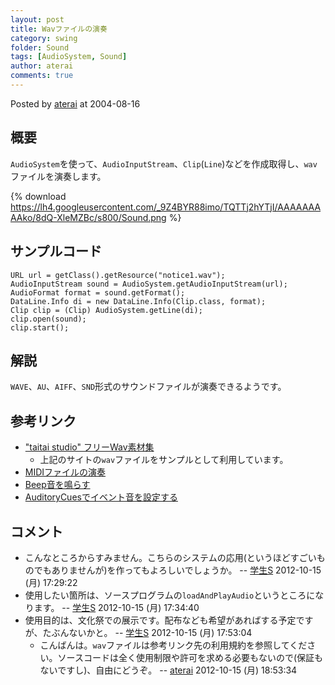```yaml
---
layout: post
title: Wavファイルの演奏
category: swing
folder: Sound
tags: [AudioSystem, Sound]
author: aterai
comments: true
---
```


Posted by [aterai](http://terai.xrea.jp/aterai.html) at 2004-08-16

## 概要
`AudioSystem`を使って、`AudioInputStream`、`Clip`(`Line`)などを作成取得し、`wav`ファイルを演奏します。

{% download https://lh4.googleusercontent.com/_9Z4BYR88imo/TQTTj2hYTjI/AAAAAAAAAko/8dQ-XleMZBc/s800/Sound.png %}

## サンプルコード
<pre class="prettyprint"><code>URL url = getClass().getResource("notice1.wav");
AudioInputStream sound = AudioSystem.getAudioInputStream(url);
AudioFormat format = sound.getFormat();
DataLine.Info di = new DataLine.Info(Clip.class, format);
Clip clip = (Clip) AudioSystem.getLine(di);
clip.open(sound);
clip.start();
</code></pre>

## 解説
`WAVE`、`AU`、`AIFF`、`SND`形式のサウンドファイルが演奏できるようです。

## 参考リンク
- ["taitai studio" フリーWav素材集](http://www.taitaistudio.com/wav/)
    - 上記のサイトの`wav`ファイルをサンプルとして利用しています。
- [MIDIファイルの演奏](http://terai.xrea.jp/Swing/MidiSystem.html)
- [Beep音を鳴らす](http://terai.xrea.jp/Swing/Beep.html)
- [AuditoryCuesでイベント音を設定する](http://terai.xrea.jp/Swing/AuditoryCues.html)

<!-- dummy comment line for breaking list -->

## コメント
- こんなところからすみません。こちらのシステムの応用(というほどすごいものでもありませんが)を作ってもよろしいでしょうか。 -- [学生S](http://terai.xrea.jp/学生S.html) 2012-10-15 (月) 17:29:22
- 使用したい箇所は、ソースプログラムの`loadAndPlayAudio`というところになります。 -- [学生S](http://terai.xrea.jp/学生S.html) 2012-10-15 (月) 17:34:40
- 使用目的は、文化祭での展示です。配布なども希望があればする予定ですが、たぶんないかと。 -- [学生S](http://terai.xrea.jp/学生S.html) 2012-10-15 (月) 17:53:04
    - こんばんは。`wav`ファイルは参考リンク先の利用規約を参照してください。ソースコードは全く使用制限や許可を求める必要もないので(保証もないですし)、自由にどうぞ。 -- [aterai](http://terai.xrea.jp/aterai.html) 2012-10-15 (月) 18:53:34

<!-- dummy comment line for breaking list -->

